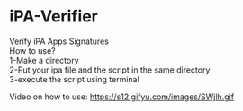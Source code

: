 # iPA-Verifier
Verify iPA Apps Signatures <br>
How to use? <br>
1-Make a directory <br>
2-Put your ipa file and the script in the same directory <br>
3-execute the script using terminal <br>

Video on how to use: https://s12.gifyu.com/images/SWjlh.gif

